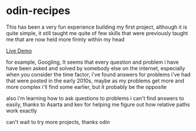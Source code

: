 # odin-recipes

This has been a very fun experience building my first project, although it is quite simple, it still taught me quite of few skills that were previously taught me that are now held more firmly within my head

[Live Demo](https://loyalistxx.github.io/odin-recipes/)

for example, Googling, It seems that every question and problem i have have been asked and solved by somebody else on the internet, especially when you consider the time factor, i've found answers for problems i've had that were posted in the early 2010s, maybe as my problems get more and more complex i'll find some earlier, but it probably be the opposite

also i'm learning how to ask questions to problems i can't find answers to easily, thanks to Asarta and kev for helping me figure out how relative paths work exactly

can't wait to try more projects, thanks odin
